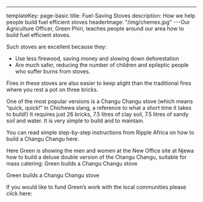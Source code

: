 ---
templateKey: page-basic
title: Fuel-Saving Stoves
description: How we help people build fuel efficient stoves
headerImage: "/img/chemex.jpg"
---Our Agriculture Officer, Green Phiri, teaches people around our area how to build fuel efficient stoves.

Such stoves are excellent because they:

- Use less firewood, saving money and slowing down deforestation
- Are much safer, reducing the number of children and epileptic people who suffer burns from stoves.

Fires in these stoves are also easier to keep alight than the traditional fires where you rest a pot on three bricks.

One of the most popular versions is a Changu Changu stove (which means “quick, quick!” in Chichewa slang, a reference to what a short time it takes to build!) It requires just 26 bricks, 7.5 litres of clay soil, 7.5 litres of sandy soil and water. It is very simple to build and to maintain.

You can read simple step-by-step instructions from Ripple Africa on how to build a Changu Changu here.

Here Green is showing the men and women at the New Office site at Njewa how to build a deluxe double version of the Changu Changu, suitable for mass catering:
Green builds a Changu Changu stove

Green builds a Changu Changu stove

If you would like to fund Green’s work with the local communities please click here:
